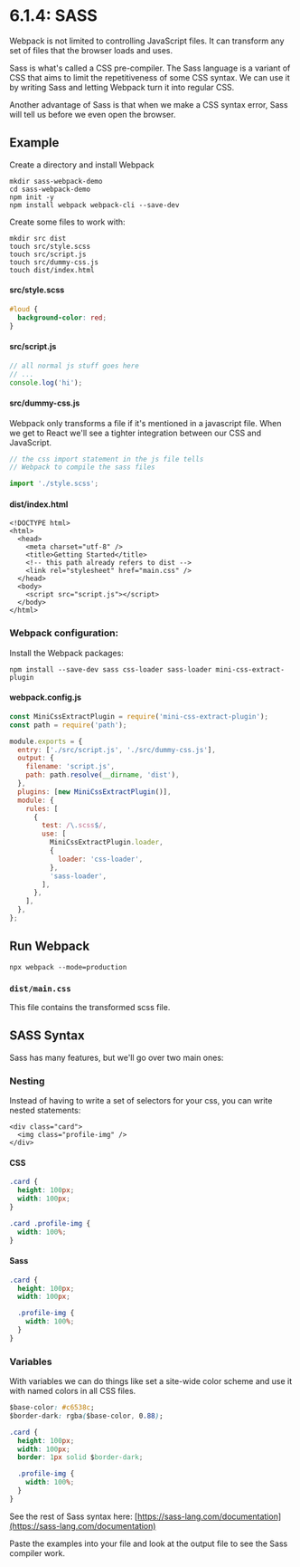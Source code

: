# 6.1.4: SASS

Webpack is not limited to controlling JavaScript files. It can transform any set of files that the browser loads and uses.

Sass is what's called a CSS pre-compiler. The Sass language is a variant of CSS that aims to limit the repetitiveness of some CSS syntax. We can use it by writing Sass and letting Webpack turn it into regular CSS.

Another advantage of Sass is that when we make a CSS syntax error, Sass will tell us before we even open the browser.

## Example

Create a directory and install Webpack

```text
mkdir sass-webpack-demo
cd sass-webpack-demo
npm init -y
npm install webpack webpack-cli --save-dev
```

Create some files to work with:

```text
mkdir src dist
touch src/style.scss
touch src/script.js
touch src/dummy-css.js
touch dist/index.html
```

#### src/style.scss

```css
#loud {
  background-color: red;
}
```

#### src/script.js

```javascript
// all normal js stuff goes here
// ...
console.log('hi');
```

#### src/dummy-css.js

Webpack only transforms a file if it's mentioned in a javascript file. When we get to React we'll see a tighter integration between our CSS and JavaScript.

```javascript
// the css import statement in the js file tells
// Webpack to compile the sass files

import './style.scss';
```

#### dist/index.html

```markup
<!DOCTYPE html>
<html>
  <head>
    <meta charset="utf-8" />
    <title>Getting Started</title>
    <!-- this path already refers to dist -->
    <link rel="stylesheet" href="main.css" />
  </head>
  <body>
    <script src="script.js"></script>
  </body>
</html>
```

### Webpack configuration:

Install the Webpack packages:

```text
npm install --save-dev sass css-loader sass-loader mini-css-extract-plugin
```

#### webpack.config.js

```javascript
const MiniCssExtractPlugin = require('mini-css-extract-plugin');
const path = require('path');

module.exports = {
  entry: ['./src/script.js', './src/dummy-css.js'],
  output: {
    filename: 'script.js',
    path: path.resolve(__dirname, 'dist'),
  },
  plugins: [new MiniCssExtractPlugin()],
  module: {
    rules: [
      {
        test: /\.scss$/,
        use: [
          MiniCssExtractPlugin.loader,
          {
            loader: 'css-loader',
          },
          'sass-loader',
        ],
      },
    ],
  },
};
```

## Run Webpack

```text
npx webpack --mode=production
```

### `dist/main.css`

This file contains the transformed scss file.

## SASS Syntax

Sass has many features, but we'll go over two main ones:

### Nesting

Instead of having to write a set of selectors for your css, you can write nested statements:

```markup
<div class="card">
  <img class="profile-img" />
</div>
```

#### CSS

```css
.card {
  height: 100px;
  width: 100px;
}

.card .profile-img {
  width: 100%;
}
```

#### Sass

```css
.card {
  height: 100px;
  width: 100px;

  .profile-img {
    width: 100%;
  }
}
```

### Variables

With variables we can do things like set a site-wide color scheme and use it with named colors in all CSS files.

```css
$base-color: #c6538c;
$border-dark: rgba($base-color, 0.88);

.card {
  height: 100px;
  width: 100px;
  border: 1px solid $border-dark;

  .profile-img {
    width: 100%;
  }
}
```

See the rest of Sass syntax here: [https://sass-lang.com/documentation](https://sass-lang.com/documentation)

Paste the examples into your file and look at the output file to see the Sass compiler work.

